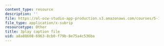 ```yaml
---
content_type: resource
description: ''
file: https://ol-ocw-studio-app-production.s3.amazonaws.com/courses/5-111-principles-of-chemical-science-fall-2008/a8a8860869638cb0f79b8e75a4c536ba_SbabED1wRMo.srt
file_type: application/x-subrip
resourcetype: Other
title: 3play caption file
uid: a8a88608-6963-8cb0-f79b-8e75a4c536ba
---
```

